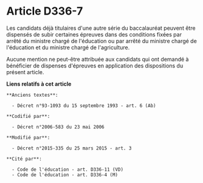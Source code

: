 # Article D336-7

Les candidats déjà titulaires d'une autre série du baccalauréat peuvent être dispensés de subir certaines épreuves dans des
conditions fixées par arrêté du ministre chargé de l'éducation ou par arrêté du ministre chargé de l'éducation et du ministre
chargé de l'agriculture.

Aucune mention ne peut-être attribuée aux candidats qui ont demandé à bénéficier de dispenses d'épreuves en application des
dispositions du présent article.

**Liens relatifs à cet article**

	**Anciens textes**:

	  - Décret n°93-1093 du 15 septembre 1993 - art. 6 (Ab)

	**Codifié par**:

	  - Décret n°2006-583 du 23 mai 2006

	**Modifié par**:

	  - Décret n°2015-335 du 25 mars 2015 - art. 3

	**Cité par**:

	  - Code de l'éducation - art. D336-11 (VD)
	  - Code de l'éducation - art. D336-4 (M)
